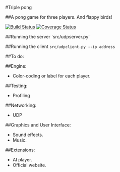 #Triple pong


##A pong game for three players. And flappy birds!

[![Build Status](https://travis-ci.org/ryutaroikeda/triplepong.svg?branch=master)](https://travis-ci.org/ryutaroikeda/triplepong)
[![Coverage Status](https://coveralls.io/repos/ryutaroikeda/triplepong/badge.svg?branch=master&service=github)](https://coveralls.io/github/ryutaroikeda/triplepong?branch=master)

##Running the server
`src/udpserver.py'

##Running the client
`src/udpclient.py --ip address`

##To do:

##Engine:
* Color-coding or label for each player.

##Testing:
* Profiling 

##Networking:
* UDP

##Graphics and User Interface:
* Sound effects.
* Music.

##Extensions:
* AI player.
* Official website. 
